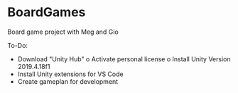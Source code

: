 # BoardGames
 Board game project with Meg and Gio

To-Do:
-   Download "Unity Hub"
    o   Activate personal license
    o   Install Unity Version 2019.4.18f1
-   Install Unity extensions for VS Code
-   Create gameplan for development 